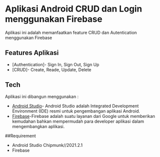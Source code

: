 # Aplikasi Android CRUD dan Login menggunakan Firebase
Aplikasi ini adalah memanfaatkan feature CRUD dan Autentication menggunakan Firebase

## Features Aplikasi
- [Authentication]- Sign In, Sign Out, Sign Up
- [CRUD]- Create, Reade, Update, Delete

## Tech
Aplikasi ini dibangun menggunakan :
- [Android Studio](https://developer.android.com/)- Android Studio adalah Integrated Development Environment (IDE) resmi untuk pengembangan aplikasi Android.
- [Firebase](https://firebase.google.com/?hl=id&gclid=CjwKCAjw6fyXBhBgEiwAhhiZsgybLRb0g9JshdxANq9QFCStjl3ORO8xtRf2KroDJzpdrFBpJ6awxBoCalsQAvD_BwE&gclsrc=aw.ds)-Firebase adalah suatu layanan dari Google untuk memberikan kemudahan bahkan mempermudah para developer aplikasi dalam mengembangkan aplikasi.

##Requirement
- Android Studio Chipmunk//2021.2.1
- Firebase
